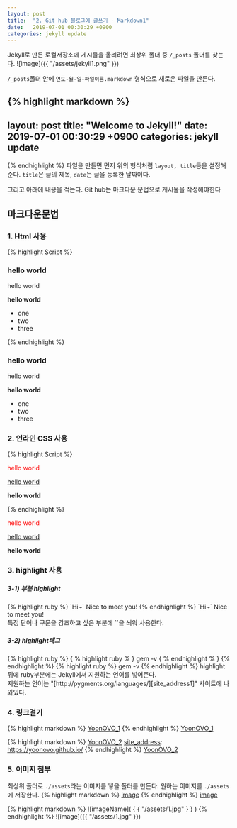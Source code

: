 ```yaml
---
layout: post
title:  "2. Git hub 블로그에 글쓰기 - Markdown1"
date:   2019-07-01 00:30:29 +0900
categories: jekyll update
---
```


Jekyll로 만든 로컬저장소에 게시물을 올리려면 최상위 폴더 중 `/_posts` 폴더를 찾는다.
![image]({{ "/assets/jekyll1.png" }})

`/_posts`폴더 안에 `연도-월-일-파일이름.markdown` 형식으로 새로운 파일을 만든다.

{% highlight markdown %}
---
layout: post
title:  "Welcome to Jekyll!"
date:   2019-07-01 00:30:29 +0900
categories: jekyll update
---
{% endhighlight %}
파일을 만들면 먼저 위의 형식처럼 `layout, title`등을 설정해 준다.
`title`은 글의 제목, `date`는 글을 등록한 날짜이다.

그리고 아래에 내용을 적는다. Git hub는 마크다운 문법으로 게시물을 작성해야한다
<br>

## __마크다운문법__
### 1. Html 사용
{% highlight Script %}
<h3>hello world</h3>
<p>hello world</p>
<b>hello world</b>
<ul>
  <li>one</li>
  <li>two</li>
  <li>three</li>
</ul>
{% endhighlight %}
<h3>hello world</h3>
<p>hello world</p>
<b>hello world</b>
<ul>
  <li>one</li>
  <li>two</li>
  <li>three</li>
</ul> 

### 2. 인라인 CSS 사용
{% highlight Script %}
<p style="color:red;">hello world</p>
<p style="text-decoration:underline;">hello world</p>
<p style="font-weight:bold;">hello world</p>
{% endhighlight %}
<p style="color:red;">hello world</p>
<p style="text-decoration:underline;">hello world</p>
<p style="font-weight:bold;">hello world</p>

### 3. highlight 사용
<h5>3-1) 부분 highlight</h5>
{% highlight ruby %}
`Hi~` Nice to meet you!
{% endhighlight %}
`Hi~` Nice to meet you!<br>
특정 단어나 구문을 강조하고 싶은 부분에 ``을 씌워 사용한다.
<h5>3-2) highlight태그</h5>
{% highlight ruby %}
{ % highlight ruby % }
gem -v
{ % endhighlight % }
{% endhighlight %}
{% highlight ruby %}
gem -v
{% endhighlight %}
highlight뒤에 ruby부분에는 Jekyll에서 지원하는 언어를 넣어준다.
<br>
지원하는 언어는 "[http://pygments.org/languages/][site_address1]" 사이트에 나와있다.

### 4. 링크걸기
{% highlight markdown %}
[YoonOVO_1](https://yoonovo.github.io/)
{% endhighlight %}
[YoonOVO_1](https://yoonovo.github.io/)

{% highlight markdown %}
[YoonOVO_2][site_address]
[site_address]: https://yoonovo.github.io/
{% endhighlight %}
[YoonOVO_2][site_address]

### 5. 이미지 첨부
최상위 폴더로 `./assets`라는 이미지를 넣을 폴더를 만든다. 원하는 이미지를  `./assets`에 저장한다.
{% highlight markdown %}
[image](/assets/1.jpg)
{% endhighlight %}
[image](/assets/1.jpg)

{% highlight markdown %}
![imageName]( { { "/assets/1.jpg" } } )
{% endhighlight %}
![image]({{ "/assets/1.jpg" }})

[site_address]: https://yoonovo.github.io/
[site_address1]: http://pygments.org/languages/
